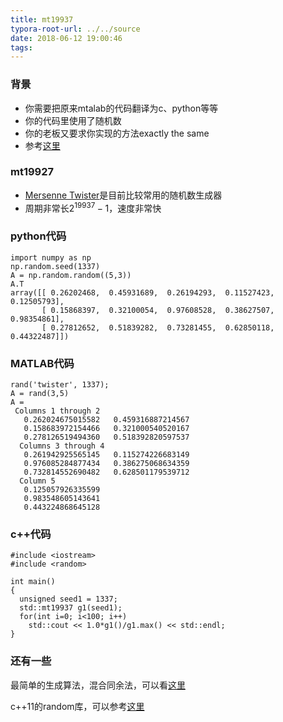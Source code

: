 ```yaml
---
title: mt19937
typora-root-url: ../../source
date: 2018-06-12 19:00:46
tags:
---
```


### 背景
- 你需要把原来mtalab的代码翻译为c、python等等
- 你的代码里使用了随机数
- 你的老板又要求你实现的方法exactly the same
- 参考[这里](https://code.i-harness.com/zh-CN/q/11a13e1)

### mt19927
- [Mersenne Twister](https://en.wikipedia.org/wiki/Mersenne_Twister)是目前比较常用的随机数生成器
- 周期非常长$2^{19937}-1$，速度非常快

### python代码
```
import numpy as np
np.random.seed(1337)
A = np.random.random((5,3))
A.T
array([[ 0.26202468,  0.45931689,  0.26194293,  0.11527423,  0.12505793],
       [ 0.15868397,  0.32100054,  0.97608528,  0.38627507,  0.98354861],
       [ 0.27812652,  0.51839282,  0.73281455,  0.62850118,  0.44322487]])
```

### MATLAB代码
```
rand('twister', 1337);
A = rand(3,5)
A = 
 Columns 1 through 2
   0.262024675015582   0.459316887214567
   0.158683972154466   0.321000540520167
   0.278126519494360   0.518392820597537
  Columns 3 through 4
   0.261942925565145   0.115274226683149
   0.976085284877434   0.386275068634359
   0.732814552690482   0.628501179539712
  Column 5
   0.125057926335599
   0.983548605143641
   0.443224868645128
```

### c++代码
```
#include <iostream>
#include <random>

int main()
{
  unsigned seed1 = 1337;
  std::mt19937 g1(seed1);
  for(int i=0; i<100; i++)
    std::cout << 1.0*g1()/g1.max() << std::endl;
}
```

### 还有一些
最简单的生成算法，混合同余法，可以看[这里](https://www.cnblogs.com/houkai/p/3807041.html)

c++11的random库，可以参考[这里](https://www.cnblogs.com/byhj/p/4149467.html)

